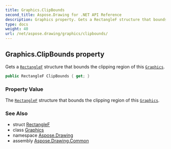 ```yaml
---
title: Graphics.ClipBounds
second_title: Aspose.Drawing for .NET API Reference
description: Graphics property. Gets a RectangleF structure that bounds the clipping region of this Graphics
type: docs
weight: 40
url: /net/aspose.drawing/graphics/clipbounds/
---
```

## Graphics.ClipBounds property

Gets a [`RectangleF`](../../rectanglef/) structure that bounds the clipping region of this [`Graphics`](../).

```csharp
public RectangleF ClipBounds { get; }
```

### Property Value

The [`RectangleF`](../../rectanglef/) structure that bounds the clipping region of this [`Graphics`](../).

### See Also

* struct [RectangleF](../../rectanglef/)
* class [Graphics](../)
* namespace [Aspose.Drawing](../../graphics/)
* assembly [Aspose.Drawing.Common](../../../)


